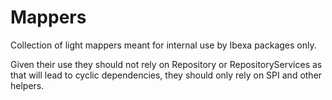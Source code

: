 # Mappers

Collection of light mappers meant for internal use by Ibexa packages only.

Given their use they should not rely on Repository or RepositoryServices as
that will lead to cyclic dependencies, they should only rely on SPI and other helpers.
